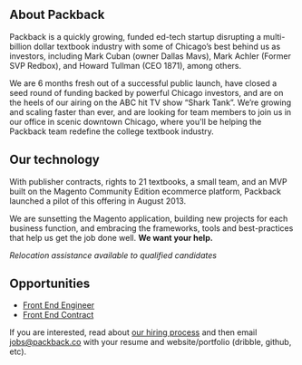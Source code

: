 About Packback
--------------

Packback is a quickly growing, funded ed-tech startup disrupting a multi-billion dollar textbook industry with some of Chicago’s best behind us as investors, including Mark Cuban (owner Dallas Mavs), Mark Achler (Former SVP Redbox), and Howard Tullman (CEO 1871), among others.

We are 6 months fresh out of a successful public launch, have closed a seed round of funding backed by powerful Chicago investors, and are on the heels of our airing on the ABC hit TV show “Shark Tank”.  We’re growing and scaling faster than ever, and are looking for team members to join us in our office in scenic downtown Chicago, where you'll be helping the Packback team redefine the college textbook industry.

Our technology
--------------

With publisher contracts, rights to 21 textbooks, a small team, and an MVP built on the Magento Community Edition ecommerce platform, Packback launched a pilot of this offering in August 2013.

We are sunsetting the Magento application, building new projects for each business function, and embracing the frameworks, tools and best-practices that help us get the job done well. **We want your help.**

*Relocation assistance available to qualified candidates*

Opportunities
--------------

- [Front End Engineer](front-end-engineer.md)
- [Front End Contract](front-end-contract.md)

If you are interested, read about [our hiring process](process.md) and then email jobs@packback.co with your resume and website/portfolio (dribble, github, etc).

